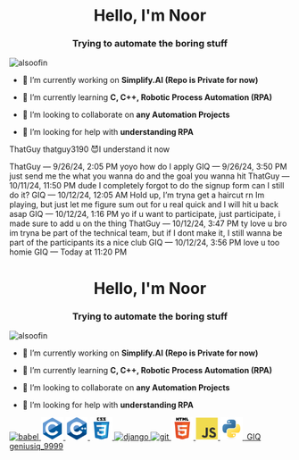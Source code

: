 <h1 align="center">Hello, I'm Noor</h1>
<h3 align="center">Trying to automate the boring stuff</h3>

<p align="left"> <img src="https://komarev.com/ghpvc/?username=alsoofin&label=Profile%20views&color=0e75b6&style=flat" alt="alsoofin" /> </p>

- 🔭 I’m currently working on **Simplify.AI (Repo is Private for now)**

- 🌱 I’m currently learning **C, C++, Robotic Process Automation (RPA)**

- 👯 I’m looking to collaborate on **any Automation Projects**

- 🤝 I’m looking for help with **understanding RPA**

</p>

ThatGuy
thatguy3190
😈I understand it now

ThatGuy — 9/26/24, 2:05 PM
yoyo
how do I apply
GIQ — 9/26/24, 3:50 PM
just send me the what you wanna do and the goal you wanna hit
ThatGuy — 10/11/24, 11:50 PM
dude
I completely forgot to do the signup form
can I still do it?
GIQ — 10/12/24, 12:05 AM
Hold up, I’m tryna get a haircut rn
Im playing, but just let me figure sum out for u real quick and I will hit u back asap
GIQ — 10/12/24, 1:16 PM
yo
if u want to participate, just participate, i made sure to add u on the thing
ThatGuy — 10/12/24, 3:47 PM
ty
love u bro
im tryna be part of the technical team, but if I dont make it, I still wanna be part of the participants
its a nice club
GIQ — 10/12/24, 3:56 PM
love u too homie
GIQ — Today at 11:20 PM
<h1 align="center">Hello, I'm Noor</h1>
<h3 align="center">Trying to automate the boring stuff</h3>

<p align="left"> <img src="https://komarev.com/ghpvc/?username=alsoofin&label=Profile%20views&color=0e75b6&style=flat" alt="alsoofin" /> </p>

- 🔭 I’m currently working on **Simplify.AI (Repo is Private for now)**

- 🌱 I’m currently learning **C, C++, Robotic Process Automation (RPA)**

- 👯 I’m looking to collaborate on **any Automation Projects**

- 🤝 I’m looking for help with **understanding RPA**

</p>
<p align="left"> <a href="https://babeljs.io/" target="_blank" rel="noreferrer"> <img src="https://www.vectorlogo.zone/logos/babeljs/babeljs-icon.svg" alt="babel" width="40" height="40"/> </a> <a href="https://www.cprogramming.com/" target="_blank" rel="noreferrer"> <img src="https://raw.githubusercontent.com/devicons/devicon/master/icons/c/c-original.svg" alt="c" width="40" height="40"/> </a> <a href="https://www.w3schools.com/cpp/" target="_blank" rel="noreferrer"> <img src="https://raw.githubusercontent.com/devicons/devicon/master/icons/cplusplus/cplusplus-original.svg" alt="cplusplus" width="40" height="40"/> </a> <a href="https://www.w3schools.com/css/" target="_blank" rel="noreferrer"> <img src="https://raw.githubusercontent.com/devicons/devicon/master/icons/css3/css3-original-wordmark.svg" alt="css3" width="40" height="40"/> </a> <a href="https://www.djangoproject.com/" target="_blank" rel="noreferrer"> <img src="https://cdn.worldvectorlogo.com/logos/django.svg" alt="django" width="40" height="40"/> </a> <a href="https://git-scm.com/" target="_blank" rel="noreferrer"> <img src="https://www.vectorlogo.zone/logos/git-scm/git-scm-icon.svg" alt="git" width="40" height="40"/> </a> <a href="https://www.w3.org/html/" target="_blank" rel="noreferrer"> <img src="https://raw.githubusercontent.com/devicons/devicon/master/icons/html5/html5-original-wordmark.svg" alt="html5" width="40" height="40"/> </a> <a href="https://developer.mozilla.org/en-US/docs/Web/JavaScript" target="_blank" rel="noreferrer"> <img src="https://raw.githubusercontent.com/devicons/devicon/master/icons/javascript/javascript-original.svg" alt="javascript" width="40" height="40"/> </a> <a href="https://www.python.org" target="_blank" rel="noreferrer"> <img src="https://raw.githubusercontent.com/devicons/devicon/master/icons/python/python-original.svg" alt="python" width="40" height="40"/> </a> <a href="https://reactjs.org/" target="_blank" rel="noreferrer">
﻿
GIQ
geniusiq_9999
 
